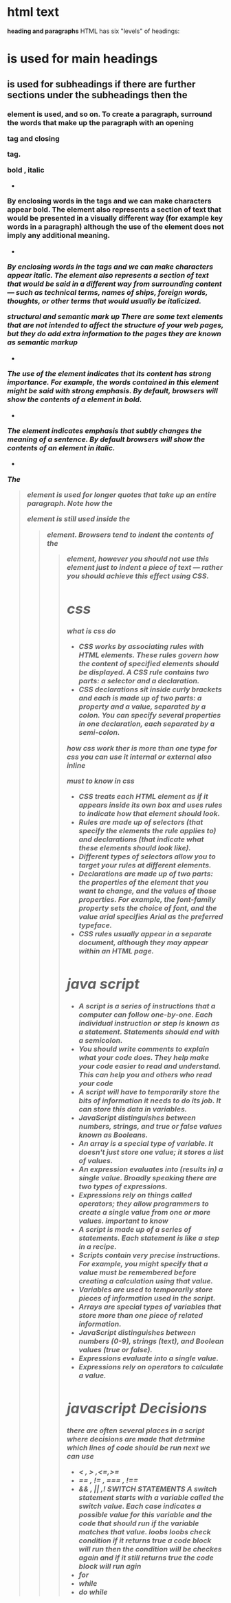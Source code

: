 # html text 
**heading and paragraphs**
HTML has six "levels" of headings:
<h1> is used for main headings
<h2> is used for subheadings if there are further sections under the subheadings then the
<h3> element is used, and so on.
To create a paragraph, surround the words that make up the paragraph with an opening
  <p> tag and closing </p> tag.

**bold , italic**
- <b>
By enclosing words in the tags <b> and </b> we can make characters appear bold. The <b> element also represents a section of text that would be presented in a visually different way (for example key words in a paragraph) although the use of the <b> element does not imply any additional meaning.

- <i>
By enclosing words in the tags <i> and </i> we can make characters appear italic. The <i> element also represents a section of text that would be said in a different way from surrounding content — such as technical terms, names of ships, foreign words, thoughts, or other terms that would usually be italicized.

**structural and semantic mark up**
There are some text elements that are not intended to affect the structure of your web pages, but they do add extra information to the pages
they are known as semantic markup
- <strong>
The use of the <strong>element indicates that its content has strong importance. For example, the words contained in this element might be said with strong emphasis. By default, browsers will show the contents of a <strong> element in bold.
  
- <em>
The <em> element indicates emphasis that subtly changes the meaning of a sentence. By default browsers will show the contents of an <em> element in italic.

- <blockquote>
The <blockquote> element is used for longer quotes that take up an entire paragraph. Note how the <p> element is still used inside the <blockquote> element.
Browsers tend to indent the contents of the <blockquote> element, however you should not use this element just to indent a piece of text — rather you should achieve this effect using CSS. 

# css
**what is css do**
- CSS works by associating rules with HTML elements. These rules govern
how the content of specified elements should be displayed. A CSS rule
contains two parts: a selector and a declaration.
- CSS declarations sit inside curly brackets and each is made up of two
parts: a property and a value, separated by a colon. You can specify
several properties in one declaration, each separated by a semi-colon.

**how css work**
ther is more than one type for css you can use it internal or external  also inline 

**must to know in css**
-  CSS treats each HTML element as if it appears inside its own box and uses rules to indicate how that element should look.
- Rules are made up of selectors (that specify the elements the rule applies to) and declarations (that indicate what these elements should look like).
- Different types of selectors allow you to target your rules at different elements.
-  Declarations are made up of two parts: the properties of the element that you want to change, and the values of those properties. For example, the font-family
property sets the choice of font, and the value arial specifies Arial as the preferred typeface.
- CSS rules usually appear in a separate document,
although they may appear within an HTML page.

# java script
- A script is a series of instructions that a computer can follow one-by-one.
Each individual instruction or step is known as a statement. Statements should end with a semicolon.
- You should write comments to explain what your code does.
They help make your code easier to read and understand.
This can help you and others who read your code
- A script will have to temporarily store the bits of information it needs to do its job. It can store this data in variables. 
- JavaScript distinguishes between numbers, strings, and true or false values known as Booleans. 
- An array is a special type of variable. It doesn't just store one value; it stores a list of values. 
- An expression evaluates into (results in) a single value. Broadly speaking there are two types of expressions. 
- Expressions rely on things called operators; they allow programmers to create a single value from one or more values. 
**important to know**
- A script is made up of a series of statements. Each statement is like a step in a recipe. 
- Scripts contain very precise instructions. For example,
you might specify that a value must be remembered before creating a calculation using that value.
- Variables are used to temporarily store pieces of information used in the script.
- Arrays are special types of variables that store more than one piece of related information.
- JavaScript distinguishes between numbers (0-9), strings (text), and Boolean values (true or false).
- Expressions evaluate into a single value.
- Expressions rely on operators to calculate a value. 
# javascript Decisions 
there are often several places in a script where decisions are made that detrmine which lines of code should be run next 
we can use 
- < , > ,<=,>=
- == , != , === , !==
- && , || ,!
**SWITCH STATEMENTS**
A switch statement starts with a variable called the switch value. Each case indicates a possible value for this variable and the code that should run if the variable matches that value.
**loobs**
loobs check condition if it returns true a code block will run then the condition will be checkes again and if it still returns true the code block will run agin 
- for
- while 
- do while














